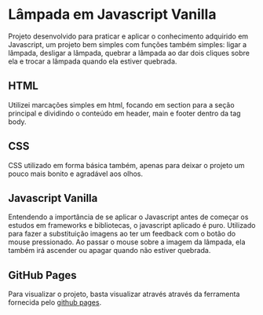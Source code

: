 <h1>Lâmpada em Javascript Vanilla </h1>
<p>Projeto desenvolvido para praticar e aplicar o conhecimento adquirido em Javascript, um projeto bem simples com funções também simples: ligar a lâmpada, desligar a lâmpada, 
quebrar a lâmpada ao dar dois cliques sobre ela e trocar a lâmpada quando ela estiver quebrada.</p>

<h2>HTML</h2>
<p>Utilizei marcações simples em html, focando em section para a seção principal e dividindo o conteúdo em header, main e footer dentro da tag body.</p>

<h2>CSS</h2>
<p>CSS utilizado em forma básica também, apenas para deixar o projeto um pouco mais bonito e agradável aos olhos. 

<h2>Javascript Vanilla</h2>
<p>Entendendo a importância de se aplicar o Javascript antes de começar os estudos em frameworks e bibliotecas, o javascript aplicado é puro. Utilizado para fazer a substituição
imagens ao ter um feedback com o botão do mouse pressionado. Ao passar o mouse sobre a imagem da lâmpada, ela também irá ascender ou apagar quando não estiver quebrada.</p> 

<h2>GitHub Pages</h2>
<p>Para visualizar o projeto, basta visualizar através através da ferramenta fornecida pelo <a href="https://johnnysat.github.io/lampada-javascript/">github pages</a>.

